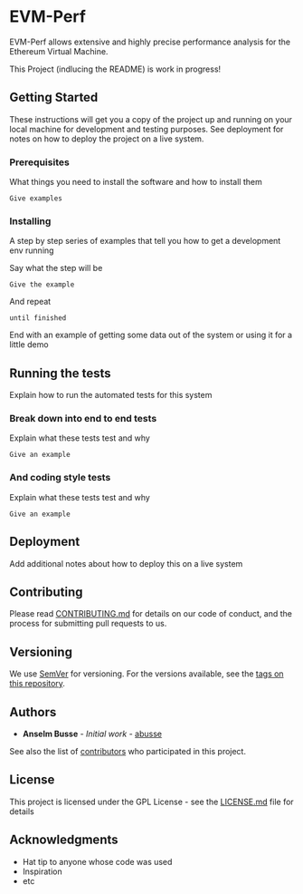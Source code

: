 # EVM-Perf

EVM-Perf allows extensive and highly precise performance analysis for the Ethereum Virtual Machine.

This Project (indlucing the README) is work in progress!

## Getting Started

These instructions will get you a copy of the project up and running on your local machine for development and testing purposes. See deployment for notes on how to deploy the project on a live system.

### Prerequisites

What things you need to install the software and how to install them

```
Give examples
```

### Installing

A step by step series of examples that tell you how to get a development env running

Say what the step will be

```
Give the example
```

And repeat

```
until finished
```

End with an example of getting some data out of the system or using it for a little demo

## Running the tests

Explain how to run the automated tests for this system

### Break down into end to end tests

Explain what these tests test and why

```
Give an example
```

### And coding style tests

Explain what these tests test and why

```
Give an example
```

## Deployment

Add additional notes about how to deploy this on a live system


## Contributing

Please read [CONTRIBUTING.md](CONTRIBUTING.md) for details on our code of conduct, and the process for submitting pull requests to us.

## Versioning

We use [SemVer](http://semver.org/) for versioning. For the versions available, see the [tags on this repository](https://github.com/abusse/evm-perft/tags).

## Authors

* **Anselm Busse** - *Initial work* - [abusse](https://github.com/abusse)

See also the list of [contributors](https://github.com/abusse/evm-perf/contributors) who participated in this project.

## License

This project is licensed under the GPL License - see the [LICENSE.md](LICENSE.md) file for details

## Acknowledgments

* Hat tip to anyone whose code was used
* Inspiration
* etc
